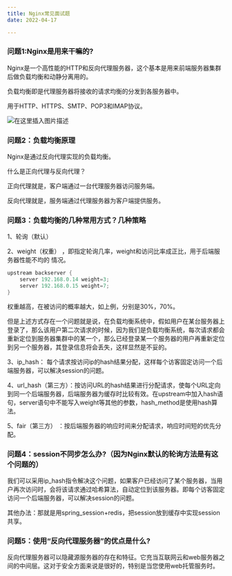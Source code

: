 ```yaml
---
title: Nginx常见面试题
date: 2022-04-17

---
```


### 问题1:Nginx是用来干嘛的?

Nginx是一个高性能的HTTP和反向代理服务器，这个基本是用来前端服务器集群后做负载均衡和动静分离用的。

负载均衡即是代理服务器将接收的请求均衡的分发到各服务器中。

用于HTTP、HTTPS、SMTP、POP3和IMAP协议。

![在这里插入图片描述](https://img-blog.csdnimg.cn/3b79566fac904078ac18bf2de550dc7a.png)

### 问题2：负载均衡原理

Nginx是通过反向代理实现的负载均衡。

什么是正向代理与反向代理？

正向代理就是，客户端通过一台代理服务器访问服务端。

反向代理就是，服务端通过代理服务器为客户端提供服务。

### 问题3：负载均衡的几种常用方式？几种策略

1、轮询（默认）

2、weight（权重） ，即指定轮询几率，weight和访问比率成正比，用于后端服务器性能不均的
情况。
```java
upstream backserver {
    server 192.168.0.14 weight=3;
    server 192.168.0.15 weight=7;
}
```

权重越高，在被访问的概率越大，如上例，分别是30%，70%。

但是上述方式存在一个问题就是说，在负载均衡系统中，假如用户在某台服务器上登录了，那么该用户第二次请求的时候，因为我们是负载均衡系统，每次请求都会重新定位到服务器集群中的某一个，那么已经登录某一个服务器的用户再重新定位到另一个服务器，其登录信息将会丢失，这样显然是不妥的。

3、ip_hash：   每个请求按访问ip的hash结果分配，这样每个访客固定访问一个后端服务器，可以解决session的问题。

4、url_hash（第三方）：按访问URL的hash结果进行分配请求，使每个URL定向到同一个后端服务器，后端服务器为缓存时比较有效。在upstream中加入hash语句，server语句中不能写入weight等其他的参数，hash_method是使用hash算法。

5、fair（第三方） ：按后端服务器的响应时间来分配请求，响应时间短的优先分配。

### 问题4：session不同步怎么办?（因为Nginx默认的轮询方法是有这个问题的）

我们可以采用ip_hash指令解决这个问题，如果客户已经访问了某个服务器，当用户再次访问时，会将该请求通过哈希算法，自动定位到该服务器。即每个访客固定访问一个后端服务器，可以解决session的问题。

其他办法：那就是用spring_session+redis，把session放到缓存中实现session共享。

### 问题5：使用“反向代理服务器”的优点是什么?

反向代理服务器可以隐藏源服务器的存在和特征。它充当互联网云和web服务器之间的中间层。这对于安全方面来说是很好的，特别是当您使用web托管服务时。
